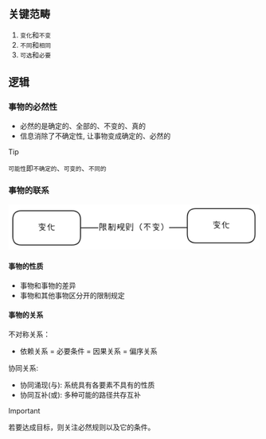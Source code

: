## 关键范畴

1. `变化`和`不变`
2. `不同`和`相同`
3. `可选`和`必要`

## 逻辑

### 事物的必然性

- 必然的是确定的、全部的、不变的、真的
- 信息消除了不确定性, 让事物变成确定的、必然的

> [!TIP]
> `可能性`即`不确定的`、`可变的`、`不同的`

### 事物的联系

<img src="../images/relation.png" width="900">

#### 事物的性质

- 事物和事物的差异
- 事物和其他事物区分开的限制规定

#### 事物的关系

不对称关系：

- 依赖关系 = 必要条件 = 因果关系 = 偏序关系

协同关系:
- 协同涌现(与): 系统具有各要素不具有的性质
- 协同互补(或): 多种可能的路径共存互补

> [!IMPORTANT]
> 若要达成目标，则关注必然规则以及它的条件。
